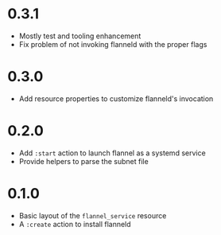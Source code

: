 # 0.3.1

* Mostly test and tooling enhancement
* Fix problem of not invoking flanneld with the proper flags

# 0.3.0

* Add resource properties to customize flanneld's invocation

# 0.2.0

* Add `:start` action to launch flannel as a systemd service
* Provide helpers to parse the subnet file

# 0.1.0

* Basic layout of the `flannel_service` resource
* A `:create` action to install flanneld
